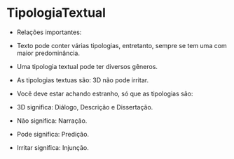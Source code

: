 # TipologiaTextual

* Relações importantes: 

* Texto pode conter várias tipologias, entretanto, sempre se tem uma com maior predominância.

* Uma tipologia textual pode ter diversos gêneros.

* As tipologias textuas são: 3D não pode irritar.

* Você deve estar achando estranho, só que as tipologias são:

* 3D significa: Diálogo, Descrição e Dissertação.

* Não significa: Narração.

* Pode significa: Predição.

* Irritar significa: Injunção.
